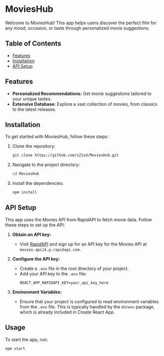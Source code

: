 # MoviesHub

Welcome to MoviesHub! This app helps users discover the perfect film for any mood, occasion, or taste through personalized movie suggestions.

## Table of Contents
- [Features](#features)
- [Installation](#installation)
- [API Setup](#api-setup)

## Features
- **Personalized Recommendations:** Get movie suggestions tailored to your unique tastes.
- **Extensive Database:** Explore a vast collection of movies, from classics to the latest releases.

## Installation
To get started with MoviesHub, follow these steps:

1. Clone the repository:
    ```bash
    git clone https://github.com/s21sd/MoviesHub.git
    ```
2. Navigate to the project directory:
    ```bash
    cd MoviesHub
    ```
3. Install the dependencies:
    ```bash
    npm install
    ```

## API Setup
This app uses the Movies API from RapidAPI to fetch movie data. Follow these steps to set up the API:

1. **Obtain an API key:**
   - Visit [RapidAPI](https://rapidapi.com/) and sign up for an API key for the Movies API at `movies-api14.p.rapidapi.com`.

2. **Configure the API key:**
   - Create a `.env` file in the root directory of your project.
   - Add your API key to the `.env` file:
     ```plaintext
     REACT_APP_RAPIDAPI_KEY=your_api_key_here
     ```

3. **Environment Variables:**
   - Ensure that your project is configured to read environment variables from the `.env` file. This is typically handled by the `dotenv` package, which is already included in Create React App.

## Usage
To start the app, run:
```bash
npm start
